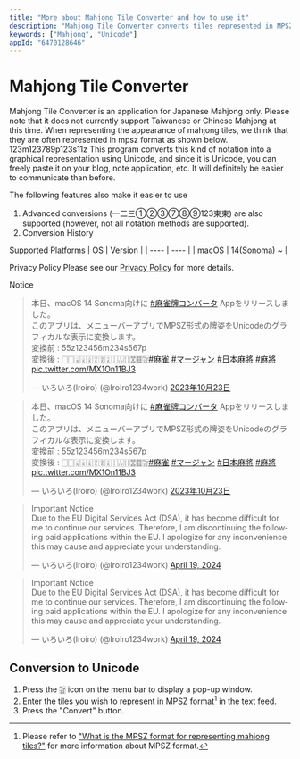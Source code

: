 ```yaml
---
title: "More about Mahjong Tile Converter and how to use it"
description: "Mahjong Tile Converter converts tiles represented in MPSZ format into a graphical representation using Unicode."
keywords: ["Mahjong", "Unicode"]
appId: "6470128646"
---
```


# Mahjong Tile Converter
Mahjong Tile Converter is an application for Japanese Mahjong only. Please note that it does not currently support Taiwanese or Chinese Mahjong at this time. When representing the appearance of mahjong tiles, we think that they are often represented in mpsz format as shown below. 123m123789p123s11z This program converts this kind of notation into a graphical representation using Unicode, and since it is Unicode, you can freely paste it on your blog, note application, etc. It will definitely be easier to communicate than before.

The following features also make it easier to use
1. Advanced conversions (一二三①②③⑦⑧⑨123東東) are also supported (however, not all notation methods are supported).
2. Conversion History

Supported Platforms
| OS | Version |
| ---- | ---- |
| macOS | 14(Sonoma) ~ |

Privacy Policy
Please see our [Privacy Policy](/en/privacy) for more details.

Notice
<div class="isLightMode">
    <blockquote class="twitter-tweet" data-lang="ja">
        <p lang="ja" dir="ltr">本日、macOS 14 Sonoma向けに <a
                href="https://twitter.com/hashtag/%E9%BA%BB%E9%9B%80%E7%89%8C%E3%82%B3%E3%83%B3%E3%83%90%E3%83%BC%E3%82%BF?src=hash&amp;ref_src=twsrc%5Etfw">#麻雀牌コンバータ</a>
            Appをリリースしました。<br>このアプリは、メニューバーアプリでMPSZ形式の牌姿をUnicodeのグラフィカルな表示に変換します。<br>変換前 :
            55z123456m234s567p<br>変換後 : 🀆🀆🀇🀈🀉🀊🀋🀌🀑🀒🀓🀝🀞🀟<a
                href="https://twitter.com/hashtag/%E9%BA%BB%E9%9B%80?src=hash&amp;ref_src=twsrc%5Etfw">#麻雀</a>
            <a
                href="https://twitter.com/hashtag/%E3%83%9E%E3%83%BC%E3%82%B8%E3%83%A3%E3%83%B3?src=hash&amp;ref_src=twsrc%5Etfw">#マージャン</a>
            <a
                href="https://twitter.com/hashtag/%E6%97%A5%E6%9C%AC%E9%BA%BB%E5%B0%87?src=hash&amp;ref_src=twsrc%5Etfw">#日本麻將</a>
            <a
                href="https://twitter.com/hashtag/%E9%BA%BB%E5%B0%87?src=hash&amp;ref_src=twsrc%5Etfw">#麻將</a>
            <a href="https://t.co/MX1On11BJ3">pic.twitter.com/MX1On11BJ3</a>
        </p>&mdash; いろいろ(Iroiro)
        (@IroIro1234work) <a
            href="https://twitter.com/IroIro1234work/status/1716357810576142570?ref_src=twsrc%5Etfw">2023年10月23日</a>
    </blockquote>
</div>
<div class="isDarkMode">
    <blockquote class="twitter-tweet" data-lang="ja" data-theme="dark">
        <p lang="ja" dir="ltr">本日、macOS 14 Sonoma向けに <a
                href="https://twitter.com/hashtag/%E9%BA%BB%E9%9B%80%E7%89%8C%E3%82%B3%E3%83%B3%E3%83%90%E3%83%BC%E3%82%BF?src=hash&amp;ref_src=twsrc%5Etfw">#麻雀牌コンバータ</a>
            Appをリリースしました。<br>このアプリは、メニューバーアプリでMPSZ形式の牌姿をUnicodeのグラフィカルな表示に変換します。<br>変換前 :
            55z123456m234s567p<br>変換後 : 🀆🀆🀇🀈🀉🀊🀋🀌🀑🀒🀓🀝🀞🀟<a
                href="https://twitter.com/hashtag/%E9%BA%BB%E9%9B%80?src=hash&amp;ref_src=twsrc%5Etfw">#麻雀</a>
            <a
                href="https://twitter.com/hashtag/%E3%83%9E%E3%83%BC%E3%82%B8%E3%83%A3%E3%83%B3?src=hash&amp;ref_src=twsrc%5Etfw">#マージャン</a>
            <a
                href="https://twitter.com/hashtag/%E6%97%A5%E6%9C%AC%E9%BA%BB%E5%B0%87?src=hash&amp;ref_src=twsrc%5Etfw">#日本麻將</a>
            <a
                href="https://twitter.com/hashtag/%E9%BA%BB%E5%B0%87?src=hash&amp;ref_src=twsrc%5Etfw">#麻將</a>
            <a href="https://t.co/MX1On11BJ3">pic.twitter.com/MX1On11BJ3</a>
        </p>&mdash; いろいろ(Iroiro)
        (@IroIro1234work) <a
            href="https://twitter.com/IroIro1234work/status/1716357810576142570?ref_src=twsrc%5Etfw">2023年10月23日</a>
    </blockquote>
</div>
<div class="isLightMode">
    <blockquote class="twitter-tweet" data-lang="en">
        <p lang="en" dir="ltr">Important Notice<br>Due to the EU Digital Services Act (DSA), it has
            become difficult for me to continue our services. Therefore, I am discontinuing the
            following paid applications within the EU. I apologize for any inconvenience this may
            cause and appreciate your understanding.</p>&mdash; いろいろ(Iroiro) (@IroIro1234work) <a
            href="https://twitter.com/IroIro1234work/status/1781383748514390459?ref_src=twsrc%5Etfw">April
            19, 2024</a>
    </blockquote>
</div>
<div class="isDarkMode">
    <blockquote class="twitter-tweet" data-lang="en" data-theme="dark">
        <p lang="en" dir="ltr">Important Notice<br>Due to the EU Digital Services Act (DSA), it has
            become difficult for me to continue our services. Therefore, I am discontinuing the
            following paid applications within the EU. I apologize for any inconvenience this may
            cause and appreciate your understanding.</p>&mdash; いろいろ(Iroiro) (@IroIro1234work) <a
            href="https://twitter.com/IroIro1234work/status/1781383748514390459?ref_src=twsrc%5Etfw">April
            19, 2024</a>
    </blockquote>
</div>

## Conversion to Unicode
1. Press the 🀟 icon on the menu bar to display a pop-up window.
2. Enter the tiles you wish to represent in MPSZ format[^1] in the text feed.
3. Press the "Convert" button.

[^1]: Please refer to ["What is the MPSZ format for representing mahjong tiles?"](/en/product/tips/mpsz) for more information about MPSZ format.